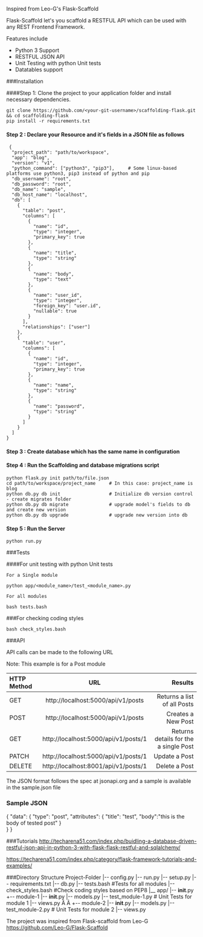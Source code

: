 Inspired from Leo-G's Flask-Scaffold

Flask-Scaffold let's you scaffold a RESTFUL API which can be used with any REST Frontend Framework.

Features include

 - Python 3 Support
 - RESTFUL JSON API
 - Unit Testing with python Unit tests
 - Datatables support

###Installation

####Step 1: Clone the project to your application folder and install necessary dependencies.

    git clone https://github.com/<your-git-username>/scaffolding-flask.git && cd scaffolding-flask
    pip install -r requirements.txt

#### Step 2 : Declare your Resource and it's fields in a JSON file as follows

     {
      "project_path": "path/to/workspace",
      "app": "blog",
      "version": "v1",
      "python_command": ["python3", "pip3"],     # Some linux-based platforms use python3, pip3 instead of python and pip
      "db_username": "root",
      "db_password": "root",
      "db_name": "sample",
      "db_host_name": "localhost",
      "db": [
        {
          "table": "post",
          "columns": [
            {
              "name": "id",
              "type": "integer",
              "primary_key": true
            },
            {
              "name": "title",
              "type": "string"
            },
            {
              "name": "body",
              "type": "text"
            },
            {
              "name": "user_id",
              "type": "integer",
              "foreign_key": "user.id",
              "nullable": true
            }
          ],
          "relationships": ["user"]
        },
        {
          "table": "user",
          "columns": [
            {
              "name": "id",
              "type": "integer",
              "primary_key": true
            },
            {
              "name": "name",
              "type": "string"
            },
            {
              "name": "password",
              "type": "string"
            }
          ]
        }
      ]
    }

#### Step 3 : Create database which has the same name in configuration

#### Step 4 : Run the Scaffolding  and database migrations script

    python flask.py init path/to/file.json
    cd path/to/workspace/project_name     # In this case: project_name is blog
    python db.py db init                  # Initialize db version control - create migrates folder
    python db.py db migrate               # upgrade model's fields to db and create new version
    python db.py db upgrade               # upgrade new version into db

####  Step 5 : Run the Server

    python run.py

###Tests

####For unit testing with python Unit tests

    For a Single module

    python app/<module_name>/test_<module_name>.py

    For all modules

    bash tests.bash

###For checking coding styles

    bash check_styles.bash

###API

API calls can be made to the following URL

Note: This example is for a Post module

| HTTP Method  | URL  | Results |
| :------------ |:---------------:| -----:|
| GET      | http://localhost:5000/api/v1/posts | Returns a list of all Posts |
| POST     | http://localhost:5000/api/v1/posts      |   Creates a New Post |
| GET | http://localhost:5000/api/v1/posts/1      | Returns details for the a single Post |
| PATCH | http://localhost:5000/api/v1/posts/1      | Update a Post |
| DELETE | http://localhost:8001/api/v1/posts/1      | Delete a Post |

The JSON format follows the spec at jsonapi.org and a sample is available in the sample.json   file

### Sample JSON
{
  "data":
 	{
      "type": "post",
      "attributes": {
      	"title": "test",
        "body":"this is the body of tested post"
      }   
    }
}

###Tutorials
http://techarena51.com/index.php/buidling-a-database-driven-restful-json-api-in-python-3-with-flask-flask-restful-and-sqlalchemy/

https://techarena51.com/index.php/category/flask-framework-tutorials-and-examples/

###Directory Structure
        Project-Folder
            |-- config.py
            |-- run.py
            |-- setup.py
            |-- requirements.txt
            |-- db.py
            |-- tests.bash        #Tests for all modules
            |-- check_styles.bash #Check coding styles based on PEP8
            |__ app/
                |-- __init__.py
                +-- module-1
                    |-- __init__.py
                    |-- models.py
                    |-- test_module-1.py  # Unit Tests for module 1
                    |-- views.py
                      Â Â 
                +-- module-2
                    |-- __init__.py
                    |-- models.py
                    |-- test_module-2.py  # Unit Tests for module 2
                    |-- views.py

The project was inspired from Flask-scaffold from Leo-G https://github.com/Leo-G/Flask-Scaffold
